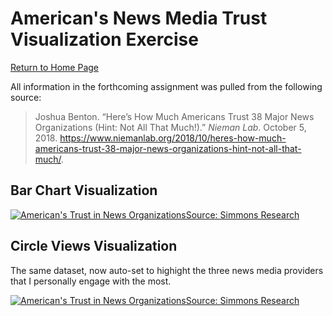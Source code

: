 # American's News Media Trust Visualization Exercise
[Return to Home Page](/README.md)

All information in the forthcoming assignment was pulled from the following source:
> Joshua Benton. “Here’s How Much Americans Trust 38 Major News Organizations (Hint: Not All That Much!).” _Nieman Lab_. October 5, 2018. https://www.niemanlab.org/2018/10/heres-how-much-americans-trust-38-major-news-organizations-hint-not-all-that-much/.

## Bar Chart Visualization
<div class='tableauPlaceholder' id='viz1699285031091' style='position: relative'><noscript><a href='#'><img alt='American&#39;s Trust in News OrganizationsSource: Simmons Research ' src='https:&#47;&#47;public.tableau.com&#47;static&#47;images&#47;Am&#47;AmericanNewsMediaTrust1&#47;TrustinNewsOrganizationsSourceSimmonsResearch&#47;1_rss.png' style='border: none' /></a></noscript><object class='tableauViz'  style='display:none;'><param name='host_url' value='https%3A%2F%2Fpublic.tableau.com%2F' /> <param name='embed_code_version' value='3' /> <param name='site_root' value='' /><param name='name' value='AmericanNewsMediaTrust1&#47;TrustinNewsOrganizationsSourceSimmonsResearch' /><param name='tabs' value='no' /><param name='toolbar' value='yes' /><param name='static_image' value='https:&#47;&#47;public.tableau.com&#47;static&#47;images&#47;Am&#47;AmericanNewsMediaTrust1&#47;TrustinNewsOrganizationsSourceSimmonsResearch&#47;1.png' /> <param name='animate_transition' value='yes' /><param name='display_static_image' value='yes' /><param name='display_spinner' value='yes' /><param name='display_overlay' value='yes' /><param name='display_count' value='yes' /><param name='language' value='en-US' /><param name='filter' value='publish=yes' /></object></div>                
<script type='text/javascript'>                    
  var divElement = document.getElementById('viz1699285031091');                    
  var vizElement = divElement.getElementsByTagName('object')[0];                    
  vizElement.style.width='100%';vizElement.style.height=(divElement.offsetWidth*0.75)+'px';                    
  var scriptElement = document.createElement('script');                    
  scriptElement.src = 'https://public.tableau.com/javascripts/api/viz_v1.js';                    
  vizElement.parentNode.insertBefore(scriptElement, vizElement);                
</script>

## Circle Views Visualization
The same dataset, now auto-set to highight the three news media providers that I personally engage with the most. 

<div class='tableauPlaceholder' id='viz1699285388170' style='position: relative'><noscript><a href='#'><img alt='American&#39;s Trust in News OrganizationsSource: Simmons Research ' src='https:&#47;&#47;public.tableau.com&#47;static&#47;images&#47;Am&#47;AmericanNewsMediaTrust2&#47;TrustinNewsOrganizationsSourceSimmonsResearch2&#47;1_rss.png' style='border: none' /></a></noscript><object class='tableauViz'  style='display:none;'><param name='host_url' value='https%3A%2F%2Fpublic.tableau.com%2F' /> <param name='embed_code_version' value='3' /> <param name='site_root' value='' /><param name='name' value='AmericanNewsMediaTrust2&#47;TrustinNewsOrganizationsSourceSimmonsResearch2' /><param name='tabs' value='no' /><param name='toolbar' value='yes' /><param name='static_image' value='https:&#47;&#47;public.tableau.com&#47;static&#47;images&#47;Am&#47;AmericanNewsMediaTrust2&#47;TrustinNewsOrganizationsSourceSimmonsResearch2&#47;1.png' /> <param name='animate_transition' value='yes' /><param name='display_static_image' value='yes' /><param name='display_spinner' value='yes' /><param name='display_overlay' value='yes' /><param name='display_count' value='yes' /><param name='language' value='en-US' /><param name='filter' value='publish=yes' /></object></div>                
<script type='text/javascript'>                    
  var divElement = document.getElementById('viz1699285388170');                    
  var vizElement = divElement.getElementsByTagName('object')[0];                    
  vizElement.style.width='100%';vizElement.style.height=(divElement.offsetWidth*0.75)+'px';                    
  var scriptElement = document.createElement('script');                    
  scriptElement.src = 'https://public.tableau.com/javascripts/api/viz_v1.js';
  vizElement.parentNode.insertBefore(scriptElement, vizElement);                
</script>
